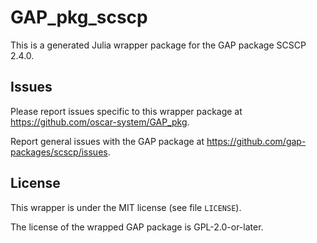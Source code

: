 # GAP_pkg_scscp

This is a generated Julia wrapper package for the GAP package SCSCP 2.4.0.

## Issues

Please report issues specific to this wrapper package at <https://github.com/oscar-system/GAP_pkg>.

Report general issues with the GAP package at <https://github.com/gap-packages/scscp/issues>.

## License

This wrapper is under the MIT license (see file `LICENSE`).

The license of the wrapped GAP package is GPL-2.0-or-later.
